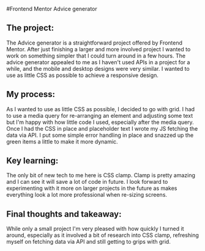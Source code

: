 #Frontend Mentor Advice generator

## The project:

The Advice generator is a straightforward project offered by Frontend Mentor. After just finishing a larger and more involved project I wanted to work on something simpler that I could turn around in a few hours. The advice generator appealed to me as I haven't used APIs in a project for a while, and the mobile and desktop designs were very similar. I wanted to use as little CSS as possible to achieve a responsive design.

## My process:

As I wanted to use as little CSS as possible, I decided to go with grid. I had to use a media query for re-arranging an element and adjusting some text but I'm happy with how little code I used, especially after the media query. Once I had the CSS in place and placeholder text I wrote my JS fetching the data via API. I put some simple error handling in place and snazzed up the green items a little to make it more dynamic.

## Key learning:

The only bit of new tech to me here is CSS clamp. Clamp is pretty amazing and I can see it will save a lot of code in future. I look forward to experimenting with it more on larger projects in the future as makes everything look a lot more professional when re-sizing screens. 

## Final thoughts and takeaway:

While only a small project I'm very pleased with how quickly I turned it around, especially as it involved a bit of research into CSS clamp, refreshing myself on fetching data via API and still getting to grips with grid.
